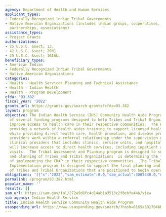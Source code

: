 ```yaml
---
agency: Department of Health and Human Services
applicant_types:
- Federally Recognized lndian Tribal Governments
- Native American Organizations (includes lndian groups, cooperatives, corporations,
  partnerships, associations)
assistance_types:
- Project Grants
authorizations:
- 25 U.S.C. &sect; 13.
- 42 U.S.C. &sect; 2001.
- 25 U.S.C. &sect; 1616L.
beneficiary_types:
- American Indian
- Federally Recognized Indian Tribal Governments
- Native American Organizations
categories:
- Health - Health Services Planning and Technical Assistance
- Health - Indian Health
- Health - Program Development
cfda: '93.382'
fiscal_year: '2022'
grants_url: https://grants.gov/search-grants?cfda=93.382
layout: program
objective: The Indian Health Service (IHS) Community Health Aide Program (CHAP) consists
  of several funding programs designed to help Tribes and Tribal Organizations (T/TO)
  improve access to health care in their respective communities.  The national CHAP
  provides a network of health aides training to support licensed health professionals
  while providing direct health care, health promotion, and disease prevention services.  These
  providers work within a referral relationship under the supervision of licensed
  clinical providers that includes clinics, service units, and hospitals.  The CHAP
  will increase access to direct health services, including inpatient and outpatient
  visits.  The Tribal Assessment and Planning program is designed to support the assessment
  and planning of Tribes and Tribal Organizations  is determining the feasibility
  of implementing the CHAP in their respective communities.  The Tribal Planning and
  Implementation program is designed to support the final planning and implementation
  of Tribes and Tribal Organizations that are positioned to begin operating a CHAP.
obligations: '[{"x":"2022","sam_estimate":0.0,"sam_actual":3065340.0,"usa_spending_actual":3065340.0},{"x":"2023","sam_estimate":4500000.0,"sam_actual":0.0,"usa_spending_actual":0.0},{"x":"2024","sam_estimate":4500000.0,"sam_actual":0.0,"usa_spending_actual":0.0}]'
permalink: /program/93.382.html
popular_name: ''
results: []
sam_url: https://sam.gov/fal/272a9d8fc4d14ab1a3513c2f0ebfe446/view
sub-agency: Indian Health Service
title: Indian Health Service Community Health Aide Program
usaspending_url: https://www.usaspending.gov/search/?hash=6165a3917046b4de7621b0ddbf48c6e0
---
```

